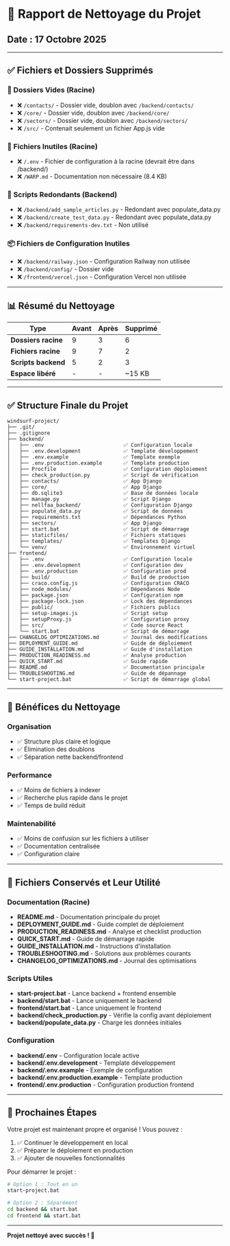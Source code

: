 # 🧹 Rapport de Nettoyage du Projet

## Date : 17 Octobre 2025

---

## ✅ Fichiers et Dossiers Supprimés

### 📁 Dossiers Vides (Racine)
- ❌ `/contacts/` - Dossier vide, doublon avec `/backend/contacts/`
- ❌ `/core/` - Dossier vide, doublon avec `/backend/core/`
- ❌ `/sectors/` - Dossier vide, doublon avec `/backend/sectors/`
- ❌ `/src/` - Contenait seulement un fichier App.js vide

### 📄 Fichiers Inutiles (Racine)
- ❌ `/.env` - Fichier de configuration à la racine (devrait être dans /backend/)
- ❌ `/WARP.md` - Documentation non nécessaire (8.4 KB)

### 🔧 Scripts Redondants (Backend)
- ❌ `/backend/add_sample_articles.py` - Redondant avec populate_data.py
- ❌ `/backend/create_test_data.py` - Redondant avec populate_data.py
- ❌ `/backend/requirements-dev.txt` - Non utilisé

### 📦 Fichiers de Configuration Inutiles
- ❌ `/backend/railway.json` - Configuration Railway non utilisée
- ❌ `/backend/config/` - Dossier vide
- ❌ `/frontend/vercel.json` - Configuration Vercel non utilisée

---

## 📊 Résumé du Nettoyage

| Type | Avant | Après | Supprimé |
|------|-------|-------|----------|
| **Dossiers racine** | 9 | 3 | 6 |
| **Fichiers racine** | 9 | 7 | 2 |
| **Scripts backend** | 5 | 2 | 3 |
| **Espace libéré** | - | - | ~15 KB |

---

## ✅ Structure Finale du Projet

```
windsurf-project/
├── .git/
├── .gitignore
├── backend/
│   ├── .env                          ✅ Configuration locale
│   ├── .env.development              ✅ Template développement
│   ├── .env.example                  ✅ Template exemple
│   ├── .env.production.example       ✅ Template production
│   ├── Procfile                      ✅ Configuration déploiement
│   ├── check_production.py           ✅ Script de vérification
│   ├── contacts/                     ✅ App Django
│   ├── core/                         ✅ App Django
│   ├── db.sqlite3                    ✅ Base de données locale
│   ├── manage.py                     ✅ Script Django
│   ├── nellfaa_backend/              ✅ Configuration Django
│   ├── populate_data.py              ✅ Script de données
│   ├── requirements.txt              ✅ Dépendances Python
│   ├── sectors/                      ✅ App Django
│   ├── start.bat                     ✅ Script de démarrage
│   ├── staticfiles/                  ✅ Fichiers statiques
│   ├── templates/                    ✅ Templates Django
│   └── venv/                         ✅ Environnement virtuel
├── frontend/
│   ├── .env                          ✅ Configuration locale
│   ├── .env.development              ✅ Configuration dev
│   ├── .env.production               ✅ Configuration prod
│   ├── build/                        ✅ Build de production
│   ├── craco.config.js               ✅ Configuration CRACO
│   ├── node_modules/                 ✅ Dépendances Node
│   ├── package.json                  ✅ Configuration npm
│   ├── package-lock.json             ✅ Lock des dépendances
│   ├── public/                       ✅ Fichiers publics
│   ├── setup-images.js               ✅ Script setup
│   ├── setupProxy.js                 ✅ Configuration proxy
│   ├── src/                          ✅ Code source React
│   └── start.bat                     ✅ Script de démarrage
├── CHANGELOG_OPTIMIZATIONS.md        ✅ Journal des modifications
├── DEPLOYMENT_GUIDE.md               ✅ Guide de déploiement
├── GUIDE_INSTALLATION.md             ✅ Guide d'installation
├── PRODUCTION_READINESS.md           ✅ Analyse production
├── QUICK_START.md                    ✅ Guide rapide
├── README.md                         ✅ Documentation principale
├── TROUBLESHOOTING.md                ✅ Guide de dépannage
└── start-project.bat                 ✅ Script de démarrage global
```

---

## 🎯 Bénéfices du Nettoyage

### Organisation
- ✅ Structure plus claire et logique
- ✅ Élimination des doublons
- ✅ Séparation nette backend/frontend

### Performance
- ✅ Moins de fichiers à indexer
- ✅ Recherche plus rapide dans le projet
- ✅ Temps de build réduit

### Maintenabilité
- ✅ Moins de confusion sur les fichiers à utiliser
- ✅ Documentation centralisée
- ✅ Configuration claire

---

## 📝 Fichiers Conservés et Leur Utilité

### Documentation (Racine)
- **README.md** - Documentation principale du projet
- **DEPLOYMENT_GUIDE.md** - Guide complet de déploiement
- **PRODUCTION_READINESS.md** - Analyse et checklist production
- **QUICK_START.md** - Guide de démarrage rapide
- **GUIDE_INSTALLATION.md** - Instructions d'installation
- **TROUBLESHOOTING.md** - Solutions aux problèmes courants
- **CHANGELOG_OPTIMIZATIONS.md** - Journal des optimisations

### Scripts Utiles
- **start-project.bat** - Lance backend + frontend ensemble
- **backend/start.bat** - Lance uniquement le backend
- **frontend/start.bat** - Lance uniquement le frontend
- **backend/check_production.py** - Vérifie la config avant déploiement
- **backend/populate_data.py** - Charge les données initiales

### Configuration
- **backend/.env** - Configuration locale active
- **backend/.env.development** - Template développement
- **backend/.env.example** - Exemple de configuration
- **backend/.env.production.example** - Template production
- **frontend/.env.production** - Configuration production frontend

---

## 🚀 Prochaines Étapes

Votre projet est maintenant propre et organisé ! Vous pouvez :

1. ✅ Continuer le développement en local
2. ✅ Préparer le déploiement en production
3. ✅ Ajouter de nouvelles fonctionnalités

Pour démarrer le projet :
```bash
# Option 1 : Tout en un
start-project.bat

# Option 2 : Séparément
cd backend && start.bat
cd frontend && start.bat
```

---

**Projet nettoyé avec succès ! 🎉**
